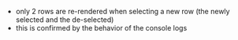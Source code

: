 - only 2 rows are re-rendered when selecting a new row (the newly selected and the de-selected)
- this is confirmed by the behavior of the console logs
